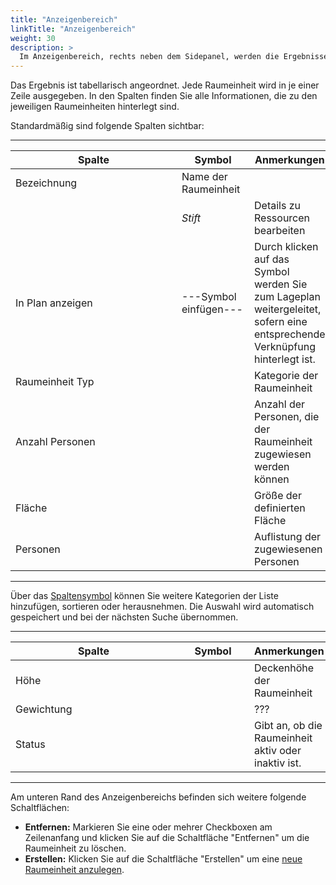 ```yaml
---
title: "Anzeigenbereich"
linkTitle: "Anzeigenbereich"
weight: 30
description: >
  Im Anzeigenbereich, rechts neben dem Sidepanel, werden die Ergebnisse Ihrer Suche in Listenform ausgegeben.
---
```

Das Ergebnis ist tabellarisch angeordnet. Jede Raumeinheit wird in je einer Zeile ausgegeben. In den Spalten finden Sie alle Informationen, die zu den jeweiligen Raumeinheiten hinterlegt sind.  

<!-- Bilde Anzeigenbereich -->

Standardmäßig sind folgende Spalten sichtbar:

---
|<div style="width:250px">Spalte</div>|<div style="width:100px">Symbol</div>|Anmerkungen|
|---|---|---|
|Bezeichnung|Name der Raumeinheit|
||_Stift_|Details zu Ressourcen bearbeiten|
|In Plan anzeigen|---Symbol einfügen---|Durch klicken auf das Symbol werden Sie zum Lageplan weitergeleitet, sofern eine entsprechende Verknüpfung hinterlegt ist.|
|Raumeinheit Typ||Kategorie der Raumeinheit|
|Anzahl Personen||Anzahl der Personen, die der Raumeinheit zugewiesen werden können|
|Fläche||Größe der definierten Fläche|
|Personen||Auflistung der zugewiesenen Personen|
---

<!-- Stiftsymbol und Plansymbol einfügen -->

Über das [Spaltensymbol](/Generell/GrundlegendeFunktionen/#ListenansichtAnpassen/) können Sie weitere Kategorien der Liste hinzufügen, sortieren oder  herausnehmen. 
Die Auswahl wird automatisch gespeichert und bei der nächsten Suche übernommen. 

---
|<div style="width:250px">Spalte</div>|<div style="width:100px">Symbol</div>|Anmerkungen|
|---|---|---|
|Höhe||Deckenhöhe der Raumeinheit|
|Gewichtung||???|
|Status||Gibt an, ob die Raumeinheit aktiv oder inaktiv ist.|
---

<!-- Gewichtung??? erklären -->

Am unteren Rand des Anzeigenbereichs befinden sich weitere folgende Schaltflächen:

-  __Entfernen:__ Markieren Sie eine oder mehrer Checkboxen am Zeilenanfang und klicken Sie auf die Schaltfläche "Entfernen" um die Raumeinheit zu löschen.
-  __Erstellen:__ Klicken Sie auf die Schaltfläche "Erstellen" um eine [neue Raumeinheit anzulegen](/Einstellungen/Raumeinheiten/#RaumeinheitenErstellen/).

<!-- Bild Schaltflächen -->
